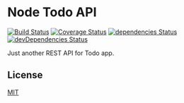 # Node Todo API
[![Build Status](https://travis-ci.org/rizha/node-todo-api.svg?branch=master)](https://travis-ci.org/rizha/node-todo-api)
[![Coverage Status](https://coveralls.io/repos/github/rizha/node-todo-api/badge.svg?branch=master)](https://coveralls.io/github/rizha/node-todo-api?branch=master)
[![dependencies Status](https://david-dm.org/rizha/node-todo-api/status.svg)](https://david-dm.org/rizha/node-todo-api)
[![devDependencies Status](https://david-dm.org/rizha/node-todo-api/dev-status.svg)](https://david-dm.org/rizha/node-todo-api?type=dev)

Just another REST API for Todo app.

## License

[MIT](LICENSE)